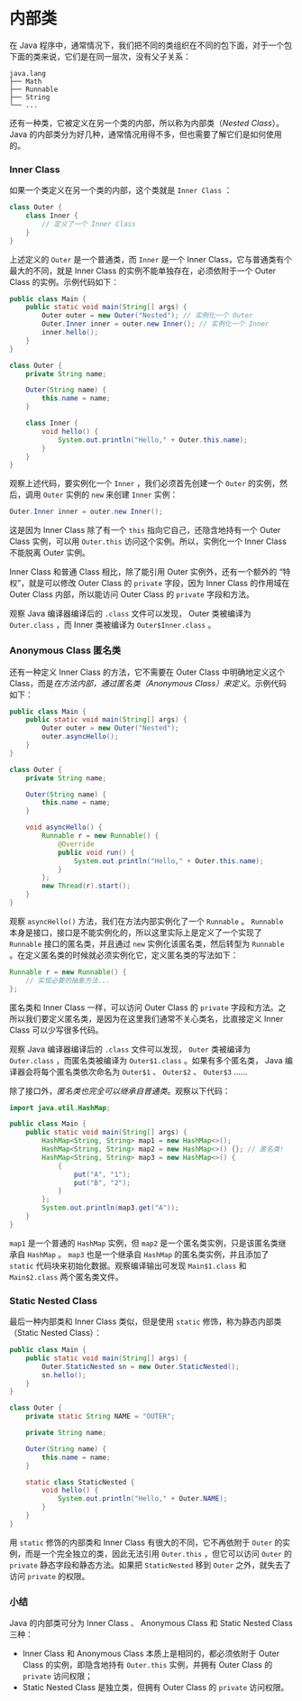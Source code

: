 

# **内部类**

在 Java 程序中，通常情况下，我们把不同的类组织在不同的包下面，对于一个包下面的类来说，它们是在同一层次，没有父子关系：

    java.lang
    ├── Math
    ├── Runnable
    ├── String
    └── ...

还有一种类，它被定义在另一个类的内部，所以称为内部类（*Nested Class*）。Java 的内部类分为好几种，通常情况用得不多，但也需要了解它们是如何使用的。

### Inner Class


如果一个类定义在另一个类的内部，这个类就是 `Inner Class` ：

```java
class Outer {
    class Inner {
        // 定义了一个 Inner Class
    }
}
```

上述定义的 `Outer` 是一个普通类，而 `Inner` 是一个 Inner Class，它与普通类有个最大的不同，就是 Inner Class 的实例不能单独存在，必须依附于一个 Outer Class 的实例。示例代码如下：

```java
public class Main {
    public static void main(String[] args) {
        Outer outer = new Outer("Nested"); // 实例化一个 Outer
        Outer.Inner inner = outer.new Inner(); // 实例化一个 Inner
        inner.hello();
    }
}

class Outer {
    private String name;

    Outer(String name) {
        this.name = name;
    }

    class Inner {
        void hello() {
            System.out.println("Hello," + Outer.this.name);
        }
    }
}
```


观察上述代码，要实例化一个 `Inner` ，我们必须首先创建一个 `Outer` 的实例，然后，调用 `Outer` 实例的 `new` 来创建 `Inner` 实例：

```java
Outer.Inner inner = outer.new Inner();
```

这是因为 Inner Class 除了有一个 `this` 指向它自己，还隐含地持有一个 Outer Class 实例，可以用 `Outer.this` 访问这个实例。所以，实例化一个 Inner Class 不能脱离 Outer 实例。

Inner Class 和普通 Class 相比，除了能引用 Outer 实例外，还有一个额外的 “特权”，就是可以修改 Outer Class 的 `private` 字段，因为 Inner Class 的作用域在 Outer Class 内部，所以能访问 Outer Class 的 `private` 字段和方法。

观察 Java 编译器编译后的 `.class` 文件可以发现， Outer 类被编译为 `Outer.class` ，而 Inner 类被编译为 `Outer$Inner.class` 。


### Anonymous Class 匿名类


还有一种定义 Inner Class 的方法，它不需要在 Outer Class 中明确地定义这个 Class，而是*在方法内部，通过匿名类（Anonymous Class）来定义*。示例代码如下：

```java
public class Main {
    public static void main(String[] args) {
        Outer outer = new Outer("Nested");
        outer.asyncHello();
    }
}

class Outer {
    private String name;

    Outer(String name) {
        this.name = name;
    }

    void asyncHello() {
        Runnable r = new Runnable() {
            @Override
            public void run() {
                System.out.println("Hello," + Outer.this.name);
            }
        };
        new Thread(r).start();
    }
}
```


观察 `asyncHello()` 方法，我们在方法内部实例化了一个 `Runnable` 。 `Runnable` 本身是接口，接口是不能实例化的，所以这里实际上是定义了一个实现了 `Runnable` 接口的匿名类，并且通过 `new` 实例化该匿名类，然后转型为 `Runnable` 。在定义匿名类的时候就必须实例化它，定义匿名类的写法如下：

```java
Runnable r = new Runnable() {
    // 实现必要的抽象方法...
};
```

匿名类和 Inner Class 一样，可以访问 Outer Class 的 `private` 字段和方法。之所以我们要定义匿名类，是因为在这里我们通常不关心类名，比直接定义 Inner Class 可以少写很多代码。

观察 Java 编译器编译后的 `.class` 文件可以发现， `Outer` 类被编译为 `Outer.class` ，而匿名类被编译为 `Outer$1.class` 。如果有多个匿名类， Java 编译器会将每个匿名类依次命名为 `Outer$1` 、 `Outer$2` 、 `Outer$3` ……

除了接口外，*匿名类也完全可以继承自普通类*。观察以下代码：

```java
import java.util.HashMap;

public class Main {
    public static void main(String[] args) {
        HashMap<String, String> map1 = new HashMap<>();
        HashMap<String, String> map2 = new HashMap<>() {}; // 匿名类!
        HashMap<String, String> map3 = new HashMap<>() {
            {
                put("A", "1");
                put("B", "2");
            }
        };
        System.out.println(map3.get("A"));
    }
}
```


`map1` 是一个普通的 `HashMap` 实例，但 `map2` 是一个匿名类实例，只是该匿名类继承自 `HashMap` 。 `map3` 也是一个继承自 `HashMap` 的匿名类实例，并且添加了 `static` 代码块来初始化数据。观察编译输出可发现 `Main$1.class` 和 `Main$2.class` 两个匿名类文件。


### Static Nested Class


最后一种内部类和 Inner Class 类似，但是使用 `static` 修饰，称为静态内部类（Static Nested Class）：

```java
public class Main {
    public static void main(String[] args) {
        Outer.StaticNested sn = new Outer.StaticNested();
        sn.hello();
    }
}

class Outer {
    private static String NAME = "OUTER";

    private String name;

    Outer(String name) {
        this.name = name;
    }

    static class StaticNested {
        void hello() {
            System.out.println("Hello," + Outer.NAME);
        }
    }
}
```

用 `static` 修饰的内部类和 Inner Class 有很大的不同，它不再依附于 `Outer` 的实例，而是一个完全独立的类，因此无法引用 `Outer.this` ，但它可以访问 `Outer` 的 `private` 静态字段和静态方法。如果把 `StaticNested` 移到 `Outer` 之外，就失去了访问 `private` 的权限。

### 小结

Java 的内部类可分为 Inner Class 、 Anonymous Class 和 Static Nested Class 三种：
- Inner Class 和 Anonymous Class 本质上是相同的，都必须依附于 Outer Class 的实例，即隐含地持有 `Outer.this` 实例，并拥有 Outer Class 的 `private` 访问权限；
- Static Nested Class 是独立类，但拥有 Outer Class 的 `private` 访问权限。




